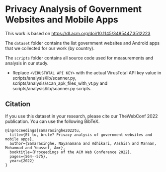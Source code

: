 # Privacy Analysis of Government Websites and Mobile Apps

This work is based on https://dl.acm.org/doi/10.1145/3485447.3512223

The ``dataset`` folder contains the list government websites and Android apps that we collected for our work (by country).

The ``scripts`` folder contains all source code used for measurements and analysis in our study.
- Replace ``<VIRUSTOTAL API KEY>`` with the actual VirusTotal API key value in scripts/analysis/lib/scanner.py, scripts/analysis/scan_apk_files_with_vt.py and scripts/analysis/lib/scanner.py scripts.

## Citation

If you use this dataset in your research, please cite our TheWebConf 2022 publication. You can use the following BibTeX.

```
@inproceedings{samarasinghe2022tu,
  title={Et tu, brute? Privacy analysis of government websites and mobile apps},
  author={Samarasinghe, Nayanamana and Adhikari, Aashish and Mannan, Mohammad and Youssef, Amr},
  booktitle={Proceedings of the ACM Web Conference 2022},
  pages={564--575},
  year={2022}
}
```
